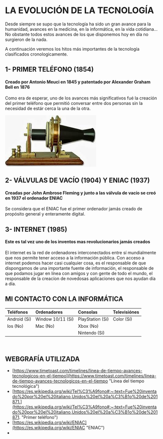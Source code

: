 # LA EVOLUCIÓN DE LA TECNOLOGÍA

Desde siempre se supo que la tecnología ha sido un gran avance para la humanidad, avances en la medicina, en la informática, en la vida cotidiana... No obstante todos estos avances de los que disponemos hoy en día no surgieron de la nada. 

A continuación veremos los hitos más importantes de la tecnología clasificados cronologicamente.

## 1- PRIMER TELÉFONO (1854)

#### Creado por **Antonio Meuci** en 1845 y patentado por **Alexander Graham Bell** en 1876

Como era de esperar, uno de los avances más significativos fué la creación del primer teléfono que permitió conversar entre dos personas sin la necesidad de estár cerca la una de la otra.

![Primer teléfono](Primer_teléfono.png "Primer teléfono")

## 2- VÁLVULAS DE VACÍO (1904) Y ENIAC (1937)

#### Creadas por John Ambrose Fleming y junto a las válvula de vacío se creó en 1937 el ordenador **ENIAC**

Se considera que el ENIAC fue el primer ordenador jamás creado de propósito general y enteramente digital.

## 3- INTERNET (1985)

#### Este es tal vez uno de los inventos mas revolucionarios jamás creados

El internet es la red de ordenadores interconectados entre sí mundialmente que nos permite tener acceso a la información pública. Con acceso a internet podemos hacer casi cualquier cosa, es el responsable de que dispongamos de una importante fuente de información, el responsable de que podamos jugar en línea con amigos y con gente de todo el mundo, el responsable de la creacíon de novedosas aplicaciones que nos ayudan día a día.

## MI CONTACTO CON LA INFORMÁTICA

| Teléfonos | Ordenadores | Consolas | Televisiónes |
|:----------|:------------|:---------|:-------------|
| Android (Sí) | Window 10/11 (Sí) | PlayStation (Sí) | Color (Sí)
| Ios (No)  | Mac (No) | Xbox (No) |
||| Nintendo (Sí) |



![]()

## WEBGRAFÍA UTILIZADA

- [https://www.timetoast.com/timelines/linea-de-tiempo-avances-tecnologicos-en-el-tiempo](https://www.timetoast.com/timelines/linea-de-tiempo-avances-tecnologicos-en-el-tiempo "Línea del tiempo tecnológica")
- [https://es.wikipedia.org/wiki/Tel%C3%A9fono#:~:text=Fue%20inventado%20por%20el%20italiano,Unidos%20el%20a%C3%B1o%20de%201871.](https://es.wikipedia.org/wiki/Tel%C3%A9fono#:~:text=Fue%20inventado%20por%20el%20italiano,Unidos%20el%20a%C3%B1o%20de%201871. "Primer teléfono")
- [https://es.wikipedia.org/wiki/ENIAC](https://es.wikipedia.org/wiki/ENIAC "ENIAC")
- []( "Internet")